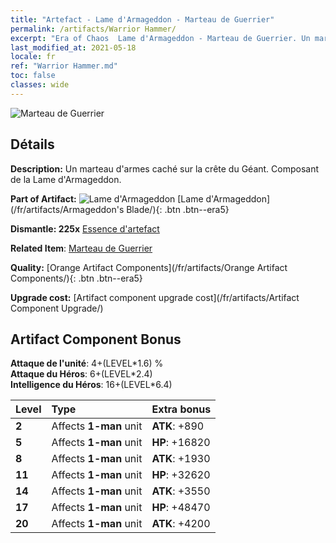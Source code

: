 ```yaml
---
title: "Artefact - Lame d'Armageddon - Marteau de Guerrier"
permalink: /artifacts/Warrior Hammer/
excerpt: "Era of Chaos  Lame d'Armageddon - Marteau de Guerrier. Un marteau d'armes caché sur la crête du Géant. Composant de la Lame d'Armageddon."
last_modified_at: 2021-05-18
locale: fr
ref: "Warrior Hammer.md"
toc: false
classes: wide
---
```


 ![Marteau de Guerrier](/images/t/artifact_40445.png)



## Détails

 **Description:** Un marteau d'armes caché sur la crête du Géant. Composant de la Lame d'Armageddon.

 **Part of Artifact:** ![Lame d'Armageddon](/images/t/icon_artifact_44.png) [Lame d'Armageddon](/fr/artifacts/Armageddon's Blade/){: .btn .btn--era5}

 **Dismantle: 225x** [Essence d'artefact](/ItemsFR/con_905/)

 **Related Item**: [Marteau de Guerrier](/ItemsFR/art_170/)

 **Quality:** [Orange Artifact Components](/fr/artifacts/Orange Artifact Components/){: .btn .btn--era5}

 **Upgrade cost:** [Artifact component upgrade cost](/fr/artifacts/Artifact Component Upgrade/)

## Artifact Component Bonus

  **Attaque de l'unité**: 4+(LEVEL\*1.6) %<br/>**Attaque du Héros**: 6+(LEVEL\*2.4)<br/>**Intelligence du Héros**: 16+(LEVEL\*6.4)

  |  Level  | Type |    Extra bonus  | 
  |:--------|:-----|:----------------| 
  | **2** | Affects **1-man** unit | **ATK**: +890 | 
  | **5** | Affects **1-man** unit | **HP**: +16820 | 
  | **8** | Affects **1-man** unit | **ATK**: +1930 | 
  | **11** | Affects **1-man** unit | **HP**: +32620 | 
  | **14** | Affects **1-man** unit | **ATK**: +3550 | 
  | **17** | Affects **1-man** unit | **HP**: +48470 | 
  | **20** | Affects **1-man** unit | **ATK**: +4200 | 
